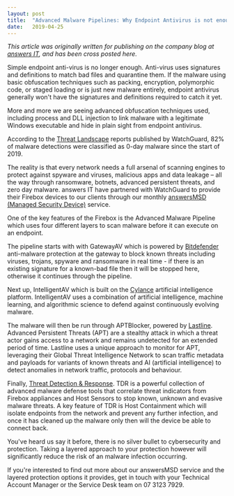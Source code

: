 ```yaml
---
layout: post
title:  "Advanced Malware Pipelines: Why Endpoint Antivirus is not enough to protect your business"
date:   2019-04-25
---
```

*This article was originally written for publishing on the company blog at [answers IT](https://answersit.com.au), and has been cross posted here.*

Simple endpoint anti-virus is no longer enough. Anti-virus uses signatures and definitions to match bad files and quarantine them. If the malware using basic obfuscation techniques such as packing, encryption, polymorphic code, or staged loading or is just new malware entirely, endpoint antivirus generally won't have the signatures and definitions required to catch it yet.

More and more we are seeing advanced obfuscation techniques used, including process and DLL injection to link malware with a legitimate Windows executable and hide in plain sight from endpoint antivirus.

According to the [Threat Landscape](https://www.secplicity.org/threat-landscape/?s=2019-01-01&e=2019-04-24&type=all&region=AU) reports published by WatchGuard, 82% of malware detections were classified as 0-day malware since the start of 2019.

The reality is that every network needs a full arsenal of scanning engines to protect against spyware and viruses, malicious apps and data leakage – all the way through ransomware, botnets, advanced persistent threats, and zero day malware. answers IT have partnered with WatchGuard to provide their Firebox devices to our clients through our monthly [answersMSD (Managed Security Device)](https://www.answersit.com.au/services/managed-security-devices/) service.

One of the key features of the Firebox is the Advanced Malware Pipeline which uses four different layers to scan malware before it can execute on an endpoint.

The pipeline starts with with GatewayAV which is powered by [Bitdefender](https://www.bitdefender.com/) anti-malware protection at the gateway to block known threats including viruses, trojans, spyware and ransomware in real time - if there is an existing signature for a known-bad file then it will be stopped here, otherwise it continues through the pipeline.

Next up, IntelligentAV which is built on the [Cylance](https://www.cylance.com/) artificial intelligence platform. IntelligentAV uses a combination of artificial intelligence, machine learning, and algorithmic science to defend against continuously evolving malware.

The malware will then be run through APTBlocker, powered by [Lastline](http://www.lastline.com/). Advanced Persistent Threats (APT) are a stealthy attack in which a threat actor gains access to a network and remains undetected for an extended period of time. Lastline uses a unique approach to monitor for APT, leveraging their Global Threat Intelligence Network to scan traffic metadata and payloads for variants of known threats and AI (artificial intelligence) to detect anomalies in network traffic, protocols and behaviour.

Finally, [Threat Detection & Response](https://www.watchguard.com/wgrd-products/security-services/threat-detection-and-response). TDR is a powerful collection of advanced malware defense tools that correlate threat indicators from Firebox appliances and Host Sensors to stop known, unknown and evasive malware threats. A key feature of TDR is Host Containment which will isolate endpoints from the network and prevent any further infection, and once it has cleaned up the malware only then will the device be able to connect back.

You've heard us say it before, there is no silver bullet to cybersecurity and protection. Taking a layered approach to your protection however will significantly reduce the risk of an malware infection occurring.

If you're interested to find out more about our answersMSD service and the layered protection options it provides, get in touch with your Technical Account Manager or the Service Desk team on 07 3123 7929.